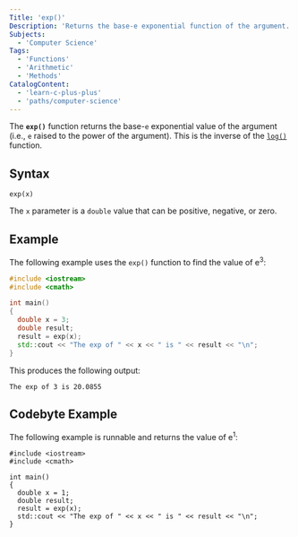 ```yaml
---
Title: 'exp()'
Description: 'Returns the base-e exponential function of the argument.'
Subjects:
  - 'Computer Science'
Tags:
  - 'Functions'
  - 'Arithmetic'
  - 'Methods'
CatalogContent:
  - 'learn-c-plus-plus'
  - 'paths/computer-science'
---
```


The **`exp()`** function returns the base-`e` exponential value of the argument (i.e., `e` raised to the power of the argument). This is the inverse of the [`log()`](https://www.codecademy.com/resources/docs/cpp/math-functions/log) function.

## Syntax

```pseudo
exp(x)
```

The `x` parameter is a `double` value that can be positive, negative, or zero.

## Example

The following example uses the `exp()` function to find the value of e<sup>3</sup>:

```cpp
#include <iostream>
#include <cmath>

int main()
{
  double x = 3;
  double result;
  result = exp(x);
  std::cout << "The exp of " << x << " is " << result << "\n";
}
```

This produces the following output:

```shell
The exp of 3 is 20.0855
```

## Codebyte Example

The following example is runnable and returns the value of e<sup>1</sup>:

```codebyte/cpp
#include <iostream>
#include <cmath>

int main()
{
  double x = 1;
  double result;
  result = exp(x);
  std::cout << "The exp of " << x << " is " << result << "\n";
}
```
